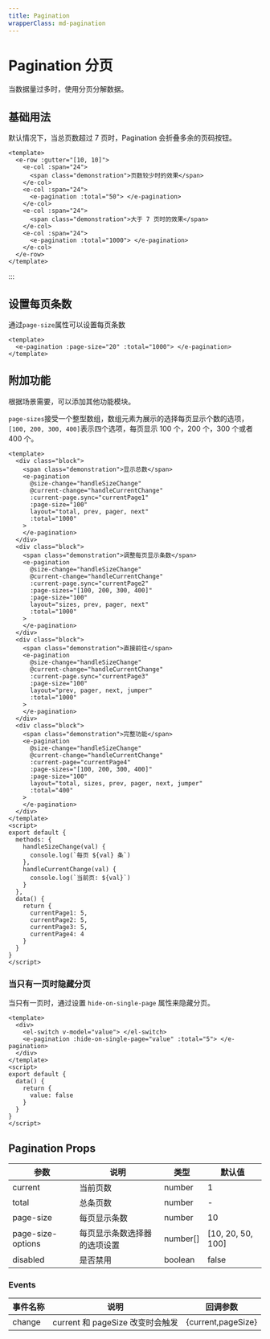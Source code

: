 ```yaml
---
title: Pagination
wrapperClass: md-pagination
---
```


# Pagination 分页

当数据量过多时，使用分页分解数据。

## 基础用法

默认情况下，当总页数超过 7 页时，Pagination 会折叠多余的页码按钮。

```vue demo
<template>
  <e-row :gutter="[10, 10]">
    <e-col :span="24">
      <span class="demonstration">页数较少时的效果</span>
    </e-col>
    <e-col :span="24">
      <e-pagination :total="50"> </e-pagination>
    </e-col>
    <e-col :span="24">
      <span class="demonstration">大于 7 页时的效果</span>
    </e-col>
    <e-col :span="24">
      <e-pagination :total="1000"> </e-pagination>
    </e-col>
  </e-row>
</template>
```

:::

## 设置每页条数

通过`page-size`属性可以设置每页条数

```vue demo
<template>
  <e-pagination :page-size="20" :total="1000"> </e-pagination>
</template>
```

## 附加功能

根据场景需要，可以添加其他功能模块。

`page-sizes`接受一个整型数组，数组元素为展示的选择每页显示个数的选项，`[100, 200, 300, 400]`表示四个选项，每页显示 100 个，200 个，300 个或者 400 个。

```vue demo
<template>
  <div class="block">
    <span class="demonstration">显示总数</span>
    <e-pagination
      @size-change="handleSizeChange"
      @current-change="handleCurrentChange"
      :current-page.sync="currentPage1"
      :page-size="100"
      layout="total, prev, pager, next"
      :total="1000"
    >
    </e-pagination>
  </div>
  <div class="block">
    <span class="demonstration">调整每页显示条数</span>
    <e-pagination
      @size-change="handleSizeChange"
      @current-change="handleCurrentChange"
      :current-page.sync="currentPage2"
      :page-sizes="[100, 200, 300, 400]"
      :page-size="100"
      layout="sizes, prev, pager, next"
      :total="1000"
    >
    </e-pagination>
  </div>
  <div class="block">
    <span class="demonstration">直接前往</span>
    <e-pagination
      @size-change="handleSizeChange"
      @current-change="handleCurrentChange"
      :current-page.sync="currentPage3"
      :page-size="100"
      layout="prev, pager, next, jumper"
      :total="1000"
    >
    </e-pagination>
  </div>
  <div class="block">
    <span class="demonstration">完整功能</span>
    <e-pagination
      @size-change="handleSizeChange"
      @current-change="handleCurrentChange"
      :current-page="currentPage4"
      :page-sizes="[100, 200, 300, 400]"
      :page-size="100"
      layout="total, sizes, prev, pager, next, jumper"
      :total="400"
    >
    </e-pagination>
  </div>
</template>
<script>
export default {
  methods: {
    handleSizeChange(val) {
      console.log(`每页 ${val} 条`)
    },
    handleCurrentChange(val) {
      console.log(`当前页: ${val}`)
    }
  },
  data() {
    return {
      currentPage1: 5,
      currentPage2: 5,
      currentPage3: 5,
      currentPage4: 4
    }
  }
}
</script>
```

### 当只有一页时隐藏分页

当只有一页时，通过设置 `hide-on-single-page` 属性来隐藏分页。

```vue demo
<template>
  <div>
    <el-switch v-model="value"> </el-switch>
    <e-pagination :hide-on-single-page="value" :total="5"> </e-pagination>
  </div>
</template>
<script>
export default {
  data() {
    return {
      value: false
    }
  }
}
</script>
```

## Pagination Props

| 参数              | 说明                         | 类型     | 默认值            |
| ----------------- | ---------------------------- | -------- | ----------------- |
| current           | 当前页数                     | number   | 1                 |
| total             | 总条页数                     | number   | -                 |
| page-size         | 每页显示条数                 | number   | 10                |
| page-size-options | 每页显示条数选择器的选项设置 | number[] | [10, 20, 50, 100] |
| disabled          | 是否禁用                     | boolean  | false             |

### Events

| 事件名称 | 说明                             | 回调参数           |
| -------- | -------------------------------- | ------------------ |
| change   | current 和 pageSize 改变时会触发 | {current,pageSize} |
